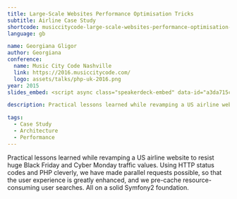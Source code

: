 ```yaml
---
title: Large-Scale Websites Performance Optimisation Tricks
subtitle: Airline Case Study
shortcode: musiccitycode-large-scale-websites-performance-optimisation-tricks
language: gb

name: Georgiana Gligor
author: Georgiana
conference:
  name: Music City Code Nashville
  link: https://2016.musiccitycode.com/
  logo: assets/talks/php-uk-2016.png
year: 2015
slides_embed: <script async class="speakerdeck-embed" data-id="a3da715ccf234082886bdb9ecc0a7b0c" data-ratio="1.33333333333333" src="//speakerdeck.com/assets/embed.js"></script>

description: Practical lessons learned while revamping a US airline website to resist huge Black Friday and Cyber Monday traffic values. Using HTTP status codes and PHP cleverly, we have made parallel requests possible, so that the user experience is greatly enhanced, and we pre-cache resource-consuming user searches. All on a solid Symfony2 foundation.

tags:
  - Case Study
  - Architecture
  - Performance
---
```


Practical lessons learned while revamping a US airline website to resist huge Black Friday and Cyber Monday traffic values. Using HTTP status codes and PHP cleverly, we have made parallel requests possible, so that the user experience is greatly enhanced, and we pre-cache resource-consuming user searches. All on a solid Symfony2 foundation.


